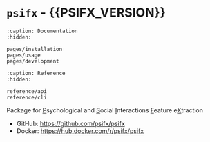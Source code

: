 # `psifx` - {{PSIFX_VERSION}}

```{toctree}
:caption: Documentation
:hidden:

pages/installation
pages/usage
pages/development
```

```{toctree}
:caption: Reference
:hidden:

reference/api
reference/cli
```

Package for <u>P</u>sychological and <u>S</u>ocial <u>I</u>nteractions <u>F</u>eature e<u>X</u>traction

- GitHub: https://github.com/psifx/psifx
- Docker: https://hub.docker.com/r/psifx/psifx
